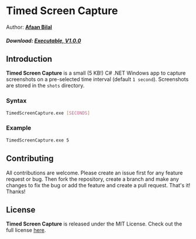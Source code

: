 Timed Screen Capture
==============

Author: **[Afaan Bilal](https://afaan.dev)**  

##### Download: [Executable, V1.0.0](https://afaan.dev/pre-built/TimedScreenCapture-1.0.0-Executable.zip)

## Introduction
**Timed Screen Capture** is a small (5 KB!) C# .NET Windows app to capture screenshots on a pre-selected
time interval (default `1 second`). Screenshots are stored in the `shots` directory.

### Syntax

```bash
TimedScreenCapture.exe [SECONDS]
```

### Example

```bash
TimedScreenCapture.exe 5
```

## Contributing
All contributions are welcome. Please create an issue first for any feature request
or bug. Then fork the repository, create a branch and make any changes to fix the bug 
or add the feature and create a pull request. That's it!
Thanks!

## License
**Timed Screen Capture** is released under the MIT License.
Check out the full license [here](LICENSE).
